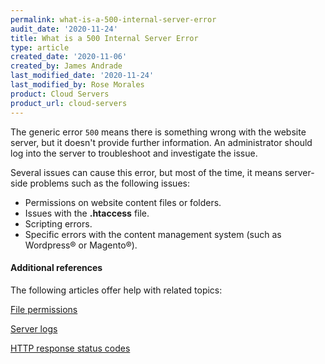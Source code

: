 ```yaml
---
permalink: what-is-a-500-internal-server-error
audit_date: '2020-11-24'
title: What is a 500 Internal Server Error
type: article
created_date: '2020-11-06'
created_by: James Andrade
last_modified_date: '2020-11-24'
last_modified_by: Rose Morales
product: Cloud Servers
product_url: cloud-servers
---
```


The generic error `500` means there is something wrong with the website server, but it doesn't provide
further information. An administrator should log into the server to troubleshoot and investigate the issue.

Several issues can cause this error, but most of the time, it means server-side problems such as the 
following issues:

- Permissions on website content files or folders.
- Issues with the **.htaccess** file.
- Scripting errors.
- Specific errors with the content management system (such as Wordpress&reg; or Magento&reg;).

#### Additional references

The following articles offer help with related topics:

[File permissions](https://docs-ospc.rackspace.com/support/how-to/cloud-servers/linux-file-permission-concepts/)

[Server logs](https://docs-ospc.rackspace.com/support/how-to/cloud-servers/using-server-logs/)

[HTTP response status codes](https://docs-ospc.rackspace.com/support/how-to/cloud-servers/http-response-status-codes/)
